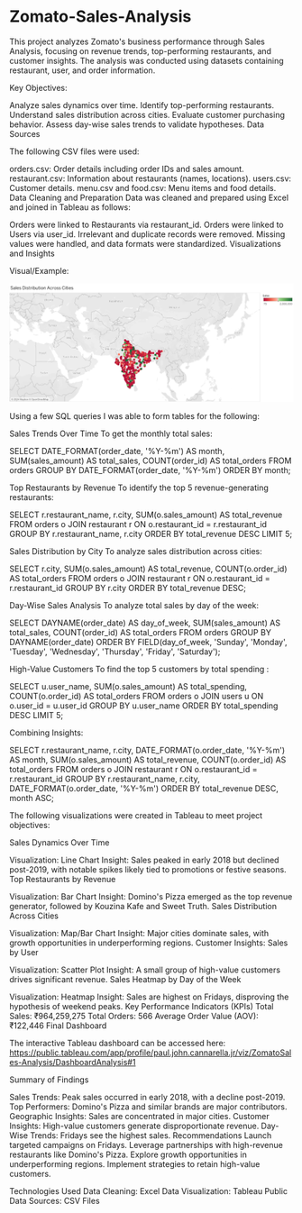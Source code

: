 # Zomato-Sales-Analysis
This project analyzes Zomato's business performance through Sales Analysis, focusing on revenue trends, top-performing restaurants, and customer insights. The analysis was conducted using datasets containing restaurant, user, and order information.

Key Objectives:

Analyze sales dynamics over time.
Identify top-performing restaurants.
Understand sales distribution across cities.
Evaluate customer purchasing behavior.
Assess day-wise sales trends to validate hypotheses.
Data Sources

The following CSV files were used:

orders.csv: Order details including order IDs and sales amount.
restaurant.csv: Information about restaurants (names, locations).
users.csv: Customer details.
menu.csv and food.csv: Menu items and food details.
Data Cleaning and Preparation
Data was cleaned and prepared using Excel and joined in Tableau as follows:

Orders were linked to Restaurants via restaurant_id.
Orders were linked to Users via user_id.
Irrelevant and duplicate records were removed.
Missing values were handled, and data formats were standardized.
Visualizations and Insights

Visual/Example: 

![Sales Distribution Across Cities](https://github.com/PaulC1337/Zomato-Sales-Analysis/blob/main/Sales%20Distribution%20Across%20Cities.png)

Using a few SQL queries I was able to form tables for the following:

Sales Trends Over Time
To get the monthly total sales:

SELECT 
    DATE_FORMAT(order_date, '%Y-%m') AS month, 
    SUM(sales_amount) AS total_sales,
    COUNT(order_id) AS total_orders
FROM orders
GROUP BY DATE_FORMAT(order_date, '%Y-%m')
ORDER BY month;

Top Restaurants by Revenue
To identify the top 5 revenue-generating restaurants:

SELECT 
    r.restaurant_name, 
    r.city, 
    SUM(o.sales_amount) AS total_revenue
FROM orders o
JOIN restaurant r ON o.restaurant_id = r.restaurant_id
GROUP BY r.restaurant_name, r.city
ORDER BY total_revenue DESC
LIMIT 5;

Sales Distribution by City
To analyze sales distribution across cities:

SELECT 
    r.city, 
    SUM(o.sales_amount) AS total_revenue,
    COUNT(o.order_id) AS total_orders
FROM orders o
JOIN restaurant r ON o.restaurant_id = r.restaurant_id
GROUP BY r.city
ORDER BY total_revenue DESC;

Day-Wise Sales Analysis
To analyze total sales by day of the week:

SELECT 
    DAYNAME(order_date) AS day_of_week,
    SUM(sales_amount) AS total_sales,
    COUNT(order_id) AS total_orders
FROM orders
GROUP BY DAYNAME(order_date)
ORDER BY FIELD(day_of_week, 'Sunday', 'Monday', 'Tuesday', 'Wednesday', 'Thursday', 'Friday', 'Saturday');

High-Value Customers
To find the top 5 customers by total spending :

SELECT 
    u.user_name, 
    SUM(o.sales_amount) AS total_spending,
    COUNT(o.order_id) AS total_orders
FROM orders o
JOIN users u ON o.user_id = u.user_id
GROUP BY u.user_name
ORDER BY total_spending DESC
LIMIT 5;

Combining Insights:

SELECT 
    r.restaurant_name,
    r.city,
    DATE_FORMAT(o.order_date, '%Y-%m') AS month,
    SUM(o.sales_amount) AS total_revenue,
    COUNT(o.order_id) AS total_orders
FROM orders o
JOIN restaurant r ON o.restaurant_id = r.restaurant_id
GROUP BY r.restaurant_name, r.city, DATE_FORMAT(o.order_date, '%Y-%m')
ORDER BY total_revenue DESC, month ASC;



The following visualizations were created in Tableau to meet project objectives:

Sales Dynamics Over Time

Visualization: Line Chart
Insight: Sales peaked in early 2018 but declined post-2019, with notable spikes likely tied to promotions or festive seasons.
Top Restaurants by Revenue

Visualization: Bar Chart
Insight: Domino's Pizza emerged as the top revenue generator, followed by Kouzina Kafe and Sweet Truth.
Sales Distribution Across Cities

Visualization: Map/Bar Chart
Insight: Major cities dominate sales, with growth opportunities in underperforming regions.
Customer Insights: Sales by User

Visualization: Scatter Plot
Insight: A small group of high-value customers drives significant revenue.
Sales Heatmap by Day of the Week

Visualization: Heatmap
Insight: Sales are highest on Fridays, disproving the hypothesis of weekend peaks.
Key Performance Indicators (KPIs)
Total Sales: ₹964,259,275
Total Orders: 566
Average Order Value (AOV): ₹122,446
Final Dashboard

The interactive Tableau dashboard can be accessed here: https://public.tableau.com/app/profile/paul.john.cannarella.jr/viz/ZomatoSales-Analysis/DashboardAnalysis#1

Summary of Findings

Sales Trends: Peak sales occurred in early 2018, with a decline post-2019.
Top Performers: Domino's Pizza and similar brands are major contributors.
Geographic Insights: Sales are concentrated in major cities.
Customer Insights: High-value customers generate disproportionate revenue.
Day-Wise Trends: Fridays see the highest sales.
Recommendations
Launch targeted campaigns on Fridays.
Leverage partnerships with high-revenue restaurants like Domino's Pizza.
Explore growth opportunities in underperforming regions.
Implement strategies to retain high-value customers.

Technologies Used
Data Cleaning: Excel
Data Visualization: Tableau Public
Data Sources: CSV Files

